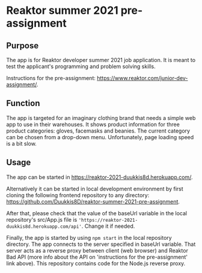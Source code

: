# Reaktor summer 2021 pre-assignment

## Purpose

The app is for Reaktor developer summer 2021 job application. It is meant to test the applicant's programming and problem solving skills.

Instructions for the pre-assignment: https://www.reaktor.com/junior-dev-assignment/.

## Function

The app is targeted for an imaginary clothing brand that needs a simple web app to use in their warehouses. It shows product information for three product categories: gloves, facemasks and beanies. The current category can be chosen from a drop-down menu. Unfortunately, page loading speed is a bit slow.

## Usage

The app can be started in https://reaktor-2021-duukkis8d.herokuapp.com/.

Alternatively it can be started in local development environment by first cloning the following frontend repository to any directory: https://github.com/Duukkis8D/reaktor-summer-2021-pre-assignment.

After that, please check that the value of the baseUrl variable in the local repository's src/App.js file is `'https://reaktor-2021-duukkis8d.herokuapp.com/api'`. Change it if needed.

Finally, the app is started by using `npm start` in the local repository directory. The app connects to the server specified in baseUrl variable. That server acts as a reverse proxy between client (web browser) and Reaktor Bad API (more info about the API on 'instructions for the pre-assignment' link above). This repository contains code for the Node.js reverse proxy.
